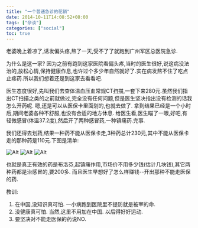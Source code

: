 ```yaml
---
title: "一个普通急诊的花销"
date: 2014-10-11T14:08:52+08:00
tags: ["杂谈"]
categories: ["social"]
toc: true
---
```


老婆晚上着凉了,诱发偏头疼,熬了一天,受不了了就跑到广州军区总医院急诊.

为什么是这一家? 因为之前有跑到这家医院看偏头疼,当时的医生很好,说这病没法治的,放松心情,保持健康作息,也许过个多少年自然就好了.实在病发熬不住了吃点止疼药.所以我们想着还是到这家去看看吧.

医生态度很好,先叫我们去查体温血压血常规CT扫描,一套下来280元.虽然我们指出CT扫描之类的之前就做过,完全没有任何问题,但是医生坚决指出没有检测的话我怎么开药呢. 嗯,还是可以从医保卡里面划的,也就去做了. 拿到结果已经是一个小时后,期间老婆各种不舒服,也没有合适的地方休息. 给医生看,医生瞄了一眼,好吧,有轻微感冒(体温37.2度),然后开了两种感冒药,一种镇痛药.完事.

我们还得去划药,结果一种药不能从医保卡走,3种药总计230元,其中不能从医保卡走的那种药是110元.下图是清单:

![Alt](/social/自费药.jpg "自费药")
![Alt](/social/检测费.jpg "检测费用")
![Alt](/social/药费.jpg "药品费用")

也就是真正有效的药是布洛芬,起镇痛作用,市场价不用多少钱(估计几块钱),其它两种药都是治感冒的,要200多. 而且医生早想好了怎么样赚钱--开出那种不能走医保的药.

教训:

1. 在中国,没知识真可怕. 一小病跑到医院里不提防就是被宰的命.
2. 没健康真可怕. 当然,这里不用加在中国. 以后得好好运动.
3. 要坚决对不能走医保的药说NO.